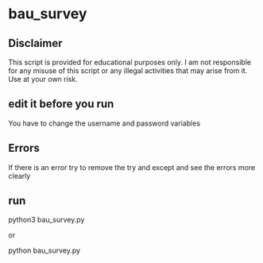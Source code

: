 # bau_survey

## Disclaimer

This script is provided for educational purposes only. I am not responsible for any misuse of this script or any illegal activities that may arise from it. Use at your own risk.

## edit it before you run 

You have to change the username and password variables 

## Errors

If there is an error try to remove the try and except and see the errors more clearly 

## run 

python3 bau_survey.py 

or 

python bau_survey.py 
